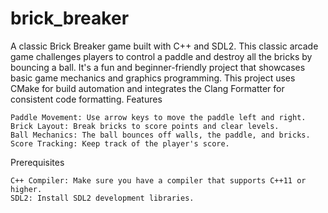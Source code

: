 # brick_breaker
A classic Brick Breaker game built with C++ and SDL2. This classic arcade game challenges players to control a paddle and destroy all the bricks by bouncing a ball. It's a fun and beginner-friendly project that showcases basic game mechanics and graphics programming.
This project uses CMake for build automation and integrates the Clang Formatter for consistent code formatting.
Features

    Paddle Movement: Use arrow keys to move the paddle left and right.
    Brick Layout: Break bricks to score points and clear levels.
    Ball Mechanics: The ball bounces off walls, the paddle, and bricks.
    Score Tracking: Keep track of the player's score.

Prerequisites

    C++ Compiler: Make sure you have a compiler that supports C++11 or higher.
    SDL2: Install SDL2 development libraries.
